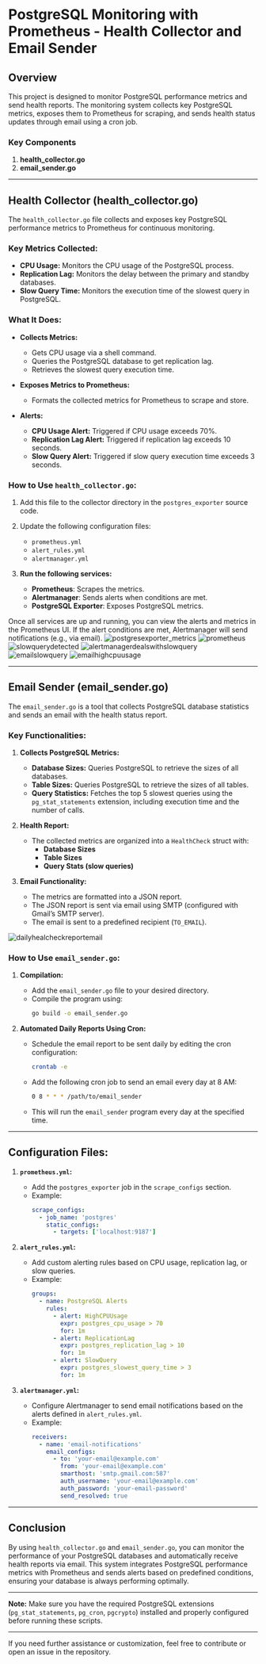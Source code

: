 # **PostgreSQL Monitoring with Prometheus - Health Collector and Email Sender**

## **Overview**

This project is designed to monitor PostgreSQL performance metrics and send health reports. The monitoring system collects key PostgreSQL metrics, exposes them to Prometheus for scraping, and sends health status updates through email using a cron job. 

### **Key Components**

1. **health_collector.go**
2. **email_sender.go**

---

## **Health Collector (health_collector.go)**

The `health_collector.go` file collects and exposes key PostgreSQL performance metrics to Prometheus for continuous monitoring.

### **Key Metrics Collected:**

- **CPU Usage:** Monitors the CPU usage of the PostgreSQL process.
- **Replication Lag:** Monitors the delay between the primary and standby databases.
- **Slow Query Time:** Monitors the execution time of the slowest query in PostgreSQL.

### **What It Does:**

- **Collects Metrics:**
    - Gets CPU usage via a shell command.
    - Queries the PostgreSQL database to get replication lag.
    - Retrieves the slowest query execution time.
  
- **Exposes Metrics to Prometheus:**
    - Formats the collected metrics for Prometheus to scrape and store.
  
- **Alerts:**
    - **CPU Usage Alert:** Triggered if CPU usage exceeds 70%.
    - **Replication Lag Alert:** Triggered if replication lag exceeds 10 seconds.
    - **Slow Query Alert:** Triggered if slow query execution time exceeds 3 seconds.

### **How to Use `health_collector.go`:**

1. Add this file to the collector directory in the `postgres_exporter` source code.
2. Update the following configuration files:
    - `prometheus.yml`
    - `alert_rules.yml`
    - `alertmanager.yml`
   
3. **Run the following services:**
    - **Prometheus**: Scrapes the metrics.
    - **Alertmanager**: Sends alerts when conditions are met.
    - **PostgreSQL Exporter**: Exposes PostgreSQL metrics.

Once all services are up and running, you can view the alerts and metrics in the Prometheus UI. If the alert conditions are met, Alertmanager will send notifications (e.g., via email).
![postgresexporter_metrics](https://github.com/user-attachments/assets/194d6a8d-06d6-41c6-9ca0-11673745d0d0)
![prometheus](https://github.com/user-attachments/assets/2dd0f887-8a3a-4440-bc42-fc9f584eb54e)
![slowquerydetected](https://github.com/user-attachments/assets/93dd32e3-acc7-4e72-bdea-c0e64219cc54)
![alertmanagerdealswithslowquery](https://github.com/user-attachments/assets/4749db1d-8810-47e9-a99a-b2f38ff1c539)
![emailslowquery](https://github.com/user-attachments/assets/6b05bf0a-2fbd-47d2-ae7f-18fb5d8a2d13)
![emailhighcpuusage](https://github.com/user-attachments/assets/34594765-f8a0-4846-9f35-e464ce71b00c)


---

## **Email Sender (email_sender.go)**

The `email_sender.go` is a tool that collects PostgreSQL database statistics and sends an email with the health status report.

### **Key Functionalities:**

1. **Collects PostgreSQL Metrics:**
    - **Database Sizes:** Queries PostgreSQL to retrieve the sizes of all databases.
    - **Table Sizes:** Queries PostgreSQL to retrieve the sizes of all tables.
    - **Query Statistics:** Fetches the top 5 slowest queries using the `pg_stat_statements` extension, including execution time and the number of calls.

2. **Health Report:**
    - The collected metrics are organized into a `HealthCheck` struct with:
        - **Database Sizes**
        - **Table Sizes**
        - **Query Stats (slow queries)**

3. **Email Functionality:**
    - The metrics are formatted into a JSON report.
    - The JSON report is sent via email using SMTP (configured with Gmail’s SMTP server).
    - The email is sent to a predefined recipient (`TO_EMAIL`).

![dailyhealcheckreportemail](https://github.com/user-attachments/assets/83346fa9-e1d6-4bf8-90f5-61f495b35514)


### **How to Use `email_sender.go`:**

1. **Compilation:**
    - Add the `email_sender.go` file to your desired directory.
    - Compile the program using:
      ```bash
      go build -o email_sender.go
      ```

2. **Automated Daily Reports Using Cron:**
    - Schedule the email report to be sent daily by editing the cron configuration:
      ```bash
      crontab -e
      ```
    - Add the following cron job to send an email every day at 8 AM:
      ```bash
      0 8 * * * /path/to/email_sender
      ```
    - This will run the `email_sender` program every day at the specified time.

---

## **Configuration Files:**

1. **`prometheus.yml`:**
    - Add the `postgres_exporter` job in the `scrape_configs` section.
    - Example:
      ```yaml
      scrape_configs:
        - job_name: 'postgres'
          static_configs:
            - targets: ['localhost:9187']
      ```

2. **`alert_rules.yml`:**
    - Add custom alerting rules based on CPU usage, replication lag, or slow queries.
    - Example:
      ```yaml
      groups:
        - name: PostgreSQL Alerts
          rules:
            - alert: HighCPUUsage
              expr: postgres_cpu_usage > 70
              for: 1m
            - alert: ReplicationLag
              expr: postgres_replication_lag > 10
              for: 1m
            - alert: SlowQuery
              expr: postgres_slowest_query_time > 3
              for: 1m
      ```

3. **`alertmanager.yml`:**
    - Configure Alertmanager to send email notifications based on the alerts defined in `alert_rules.yml`.
    - Example:
      ```yaml
      receivers:
        - name: 'email-notifications'
          email_configs:
            - to: 'your-email@example.com'
              from: 'your-email@example.com'
              smarthost: 'smtp.gmail.com:587'
              auth_username: 'your-email@example.com'
              auth_password: 'your-email-password'
              send_resolved: true
      ```

---

## **Conclusion**

By using `health_collector.go` and `email_sender.go`, you can monitor the performance of your PostgreSQL databases and automatically receive health reports via email. This system integrates PostgreSQL performance metrics with Prometheus and sends alerts based on predefined conditions, ensuring your database is always performing optimally.

---

**Note:** Make sure you have the required PostgreSQL extensions (`pg_stat_statements`, `pg_cron`, `pgcrypto`) installed and properly configured before running these scripts.

---

If you need further assistance or customization, feel free to contribute or open an issue in the repository.
